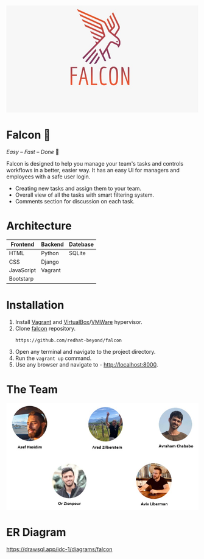 ![LOGO](./static/img/LOGO.jpeg)

# Falcon 🦅

_Easy – Fast – Done_ :muscle:

Falcon is designed to help you manage your team's tasks and controls workflows in a better, easier way. It has an easy UI for managers and employees with a safe user login.

- Creating new tasks and assign them to your team.
- Overall view of all the tasks with smart filtering system.
- Comments section for discussion on each task.

# Architecture

| Frontend   | Backend | Datebase |
| ---------- | ------- | -------- |
| HTML       | Python  | SQLite   |
| CSS        | Django  |
| JavaScript | Vagrant |
| Bootstarp  |

# Installation

1. Install [Vagrant](https://www.vagrantup.com/) and [VirtualBox](https://www.virtualbox.org/)/[VMWare](https://www.vmware.com/) hypervisor.
2. Clone [falcon](https://github.com/beyond-io/falcon) repository.
   ```sh
   https://github.com/redhat-beyond/falcon
   ```
3. Open any terminal and navigate to the project directory.
4. Run the `vagrant up` command.
5. Use any browser and navigate to - [http://localhost:8000](http://localhost:8000).

# The Team

![OurTeam](./static/img/OurTeam.jpeg)

# ER Diagram
  
  https://drawsql.app/idc-1/diagrams/falcon
